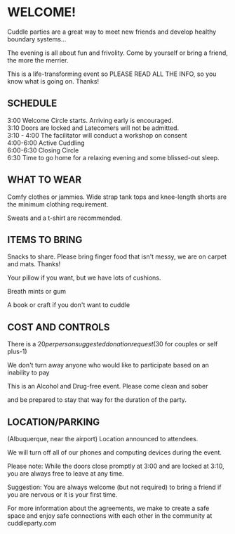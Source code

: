 # WELCOME!

Cuddle parties are a great way to meet new friends and develop healthy boundary systems...

The evening is all about fun and frivolity. Come by yourself or bring a friend, the more the merrier.

This is a life-transforming event so PLEASE READ ALL THE INFO, so you know what is going on. Thanks!

## SCHEDULE
3:00 Welcome Circle starts. Arriving early is encouraged.  
3:10 Doors are locked and Latecomers will not be admitted.  
3:10 - 4:00 The facilitator will conduct a workshop on consent  
4:00-6:00 Active Cuddling  
6:00-6:30 Closing Circle  
6:30 Time to go home for a relaxing evening and some blissed-out sleep.  

## WHAT TO WEAR

Comfy clothes or jammies. Wide strap tank tops and knee-length shorts are the minimum clothing requirement.

Sweats and a t-shirt are recommended.

## ITEMS TO BRING

Snacks to share. Please bring finger food that isn't messy, we are on carpet and mats. Thanks!

Your pillow if you want, but we have lots of cushions.

Breath mints or gum

A book or craft if you don't want to cuddle

## COST AND CONTROLS

There is a $20 per person suggested donation request ($30 for couples or self plus-1)

We don't turn away anyone who would like to participate based on an inability to pay

This is an Alcohol and Drug-free event. Please come clean and sober

and be prepared to stay that way for the duration of the party.

## LOCATION/PARKING 

(Albuquerque, near the airport) Location announced to attendees.

We will turn off all of our phones and computing devices during the event.

Please note: While the doors close promptly at 3:00 and are locked at 3:10, you are always free to leave at any time.

Suggestion: You are always welcome (but not required) to bring a friend if you are nervous or it is your first time.

For more information about the agreements, we make to create a safe space and enjoy safe connections with each other in the community at cuddleparty.com


